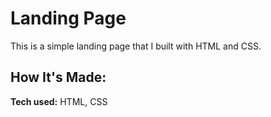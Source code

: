 # Landing Page
This is a simple landing page that I built with HTML and CSS.

## How It's Made:

**Tech used:** HTML, CSS
